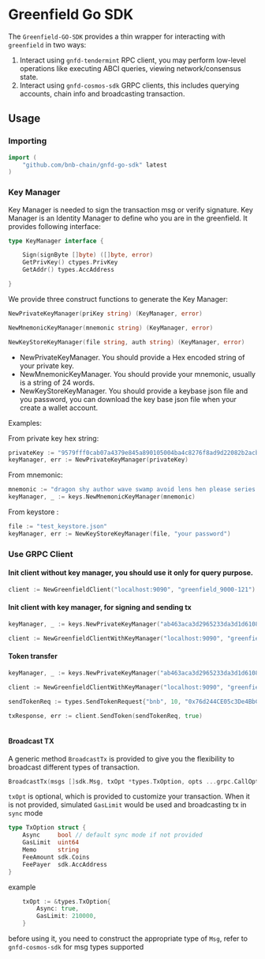# Greenfield Go SDK 

The `Greenfield-GO-SDK` provides a thin wrapper for interacting with `greenfield` in two ways:

1. Interact using `gnfd-tendermint` RPC client, you may perform low-level operations like executing ABCI queries, viewing network/consensus state.
2. Interact using `gnfd-cosmos-sdk` GRPC clients, this includes querying accounts, chain info and broadcasting transaction. 

## Usage

### Importing

```go
import (
    "github.com/bnb-chain/gnfd-go-sdk" latest
)
```

### Key Manager

Key Manager is needed to sign the transaction msg or verify signature. Key Manager is an Identity Manager to define who 
you are in the greenfield. It provides following interface:

```go
type KeyManager interface {

    Sign(signByte []byte) ([]byte, error)
    GetPrivKey() ctypes.PrivKey
    GetAddr() types.AccAddress

}
```

We provide three construct functions to generate the Key Manager:
```go
NewPrivateKeyManager(priKey string) (KeyManager, error)

NewMnemonicKeyManager(mnemonic string) (KeyManager, error)

NewKeyStoreKeyManager(file string, auth string) (KeyManager, error)
```
- NewPrivateKeyManager. You should provide a Hex encoded string of your private key.
- NewMnemonicKeyManager. You should provide your mnemonic, usually is a string of 24 words.
- NewKeyStoreKeyManager. You should provide a keybase json file and you password, you can download the key base json file when your create a wallet account.

Examples:

From private key hex string:
```GO
privateKey := "9579fff0cab07a4379e845a890105004ba4c8276f8ad9d22082b2acbf02d884b"
keyManager, err := NewPrivateKeyManager(privateKey)
```

From mnemonic:
```Go
mnemonic := "dragon shy author wave swamp avoid lens hen please series heavy squeeze alley castle crazy action peasant green vague camp mirror amount person legal"
keyManager, _ := keys.NewMnemonicKeyManager(mnemonic)
```

From keystore :
```GO
file := "test_keystore.json"
keyManager, err := NewKeyStoreKeyManager(file, "your password")
```
### Use GRPC Client

#### Init client without key manager, you should use it only for query purpose.

```go
client := NewGreenfieldClient("localhost:9090", "greenfield_9000-121")
```

#### Init client with key manager, for signing and sending tx

```go
keyManager, _ := keys.NewPrivateKeyManager("ab463aca3d2965233da3d1d6108aa521274c5ddc2369ff72970a52a451863fbf")

client := NewGreenfieldClientWithKeyManager("localhost:9090", "greenfield_9000-121", keyManager)
```

####  Token transfer


```go
keyManager, _ := keys.NewPrivateKeyManager("ab463aca3d2965233da3d1d6108aa521274c5ddc2369ff72970a52a451863fbf")

client := NewGreenfieldClientWithKeyManager("localhost:9090", "greenfield_9000-121", keyManager)

sendTokenReq := types.SendTokenRequest{"bnb", 10, "0x76d244CE05c3De4BbC6fDd7F56379B145709ade9"}

txResponse, err := client.SendToken(sendTokenReq, true)
	
```

#### Broadcast TX

A generic method `BroadcastTx` is provided to give you the flexibility to broadcast different types of transaction. 
```go
BroadcastTx(msgs []sdk.Msg, txOpt *types.TxOption, opts ...grpc.CallOption) (*types.TxBroadcastResponse, error)
```

`txOpt` is optional, which is provided to customize your transaction. When it is not provided, simulated `GasLimit` would 
be used and broadcasting tx in `sync` mode

```go
type TxOption struct {
    Async     bool // default sync mode if not provided
    GasLimit  uint64
    Memo      string
    FeeAmount sdk.Coins
    FeePayer  sdk.AccAddress
}
```
example

```go
	txOpt := &types.TxOption{
        Async: true,
		GasLimit: 210000,
	}
```
before using it, you need to construct the appropriate type of `Msg`, refer to `gnfd-cosmos-sdk` for msg types supported